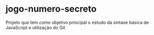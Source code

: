 # jogo-numero-secreto
Projeto que tem como objetivo principal o estudo da sintaxe básica de JavaScript e utilização do Git
